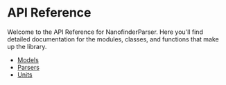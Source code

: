 # API Reference

Welcome to the API Reference for NanofinderParser. Here you'll find detailed documentation for the modules, classes, and functions that make up the library.

- [Models](models.md)
- [Parsers](parsers.md)
- [Units](units.md)